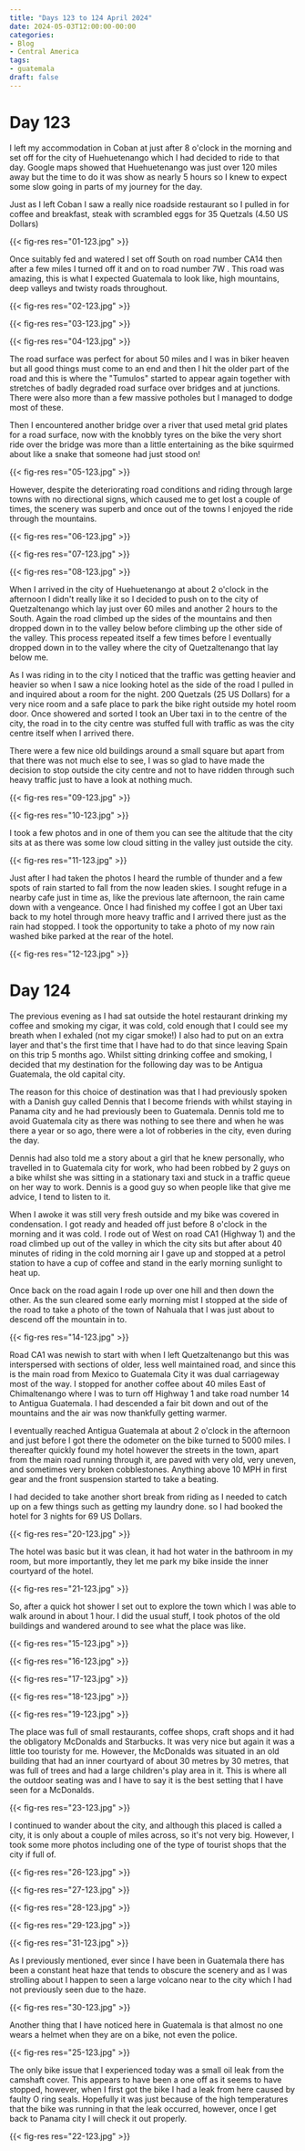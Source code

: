 ```yaml
---
title: "Days 123 to 124 April 2024"
date: 2024-05-03T12:00:00-00:00
categories:
- Blog
- Central America
tags:
- guatemala
draft: false
---
```


# Day 123

I left my accommodation in Coban at just after 8 o'clock in the morning and set off for the city of Huehuetenango which I had decided to ride to that day. Google maps showed that Huehuetenango was just over 120 miles away but the time to do it was show as nearly 5 hours so I knew to expect some slow going in parts of my journey for the day.

Just as I left Coban I saw a really nice roadside restaurant so I pulled in for coffee and breakfast, steak with scrambled eggs for 35 Quetzals (4.50 US Dollars)

{{< fig-res res="01-123.jpg" >}}

<!--more-->

Once suitably fed and watered I set off South on road number CA14 then after a few miles I turned off it and on to road number 7W . This road was amazing, this is what I expected Guatemala to look like, high mountains, deep valleys and twisty roads throughout. 

{{< fig-res res="02-123.jpg" >}}

{{< fig-res res="03-123.jpg" >}}

{{< fig-res res="04-123.jpg" >}}

The road surface was perfect for about 50 miles and I was in biker heaven but all good things must come to an end and then I hit the older part of the road and this is where the "Tumulos" started to appear again together with stretches of badly degraded road surface over bridges and at junctions. There were also more than a few massive potholes but I managed to dodge most of these.

Then I encountered another bridge over a river that used metal grid plates for a road surface, now with the knobbly tyres on the bike the very short ride over the bridge was more than a little entertaining as the bike squirmed about like a snake that someone had just stood on!

{{< fig-res res="05-123.jpg" >}}

However, despite the deteriorating road conditions and riding through large towns with no directional signs, which caused me to get lost a couple of times, the scenery was superb and once out of the towns I enjoyed the ride through the mountains.

{{< fig-res res="06-123.jpg" >}}

{{< fig-res res="07-123.jpg" >}}

{{< fig-res res="08-123.jpg" >}}

When I arrived in the city of Huehuetenango at about 2 o'clock in the afternoon I didn't really like it so I decided to push on to the city of Quetzaltenango which lay just over 60 miles and another 2 hours to the South. Again the road climbed up the sides of the mountains and then dropped down in to the valley below before climbing up the other side of the valley. This process repeated itself a few times before I eventually dropped down in to the valley where the city of Quetzaltenango that lay below me. 

As I was riding in to the city I noticed that the traffic was getting heavier and heavier so when I saw a nice looking hotel as the side of the road I pulled in and inquired about a room for the night. 200 Quetzals (25 US Dollars) for a very nice room and a safe place to park the bike right outside my hotel room door. Once showered and sorted I took an Uber taxi in to the centre of the city, the road in to the city centre was stuffed full with traffic as was the city centre itself when I arrived there.

There were a few nice old buildings around a small square but apart from that there was not much else to see, I was so glad to have made the decision to stop outside the city centre and not to have ridden through such heavy traffic just to have a look at nothing much.

{{< fig-res res="09-123.jpg" >}}

{{< fig-res res="10-123.jpg" >}}

I took a few photos and in one of them you can see the altitude that the city sits at as there was some low cloud sitting in the valley just outside the city.

{{< fig-res res="11-123.jpg" >}}

Just after I had taken the photos I heard the rumble of thunder and a few spots of rain started to fall from the now leaden skies. I sought refuge in a nearby cafe just in time as, like the previous late afternoon, the rain came down with a vengeance. Once I had finished my coffee I got an Uber taxi back to my hotel through more heavy traffic and I arrived there just as the rain had stopped. I took the opportunity to take a photo of my now rain washed bike parked at the rear of the hotel.

{{< fig-res res="12-123.jpg" >}}

# Day 124

The previous evening as I had sat outside the hotel restaurant drinking my coffee and smoking my cigar, it was cold, cold enough that I could see my breath when I exhaled (not my cigar smoke!) I also had to put on an extra layer and that's the first time that I have had to do that since leaving Spain on this trip 5 months ago. Whilst sitting drinking coffee and smoking, I decided that my destination for the following day was to be Antigua Guatemala, the old capital city.

The reason for this choice of destination was that I had previously spoken with a Danish guy called Dennis that I become friends with whilst staying in Panama city and he had previously been to Guatemala. Dennis told me to avoid Guatemala city as there was nothing to see there and when he was there a year or so ago, there were a lot of robberies in the city, even during the day. 

Dennis had also told me a story about a girl that he knew personally, who travelled in to Guatemala city for work, who had been robbed by 2 guys on a bike whilst she was sitting in a stationary taxi and stuck in a traffic queue on her way to work. Dennis is a good guy so when people like that give me advice, I tend to listen to it.

When I awoke it was still very fresh outside and my bike was covered in condensation. I got ready and headed off just before 8 o'clock in the morning and it was cold. I rode out of  West on road CA1 (Highway 1) and the road climbed up out of the valley in which the city sits but after about 40 minutes of riding in the cold morning air I gave up and stopped at a petrol station to have a cup of coffee and stand in the early morning sunlight to heat up.

Once back on the road again I rode up over one hill and then down the other. As the sun cleared some early morning mist I stopped at the side of the road to take a photo of the town of Nahuala that I was just about to descend off the mountain in to. 

{{< fig-res res="14-123.jpg" >}}

Road CA1 was newish to start with when I left Quetzaltenango but this was interspersed with sections of older, less well maintained road, and since this is the main road from Mexico to Guatemala City it was dual carriageway most of the way. I stopped for another coffee about 40 miles East of Chimaltenango where I was to turn off Highway 1 and take road number 14 to Antigua Guatemala. I had descended a fair bit down and out of the mountains and the air was now thankfully getting warmer.

I eventually reached Antigua Guatemala at about 2 o'clock in the afternoon and just before I got there the odometer on the bike turned to 5000 miles. I thereafter quickly found my hotel however the streets in the town, apart from the main road running through it, are paved with very old, very uneven, and sometimes very broken cobblestones. Anything above 10 MPH in first gear and the front suspension started to take a beating. 

I had decided to take another short break from riding as I needed to catch up on a few things such as getting my laundry done. so I had booked the hotel for 3 nights for 69 US Dollars. 

{{< fig-res res="20-123.jpg" >}}

The hotel was basic but it was clean, it had hot water in the bathroom in my room, but more importantly, they let me park my bike inside the inner courtyard of the hotel.

{{< fig-res res="21-123.jpg" >}}

So, after a quick hot shower I set out to explore the town which I was able to walk around in about 1 hour. I did the usual stuff, I took photos of the old buildings and wandered around to see what the place was like.


{{< fig-res res="15-123.jpg" >}}


{{< fig-res res="16-123.jpg" >}}


{{< fig-res res="17-123.jpg" >}}


{{< fig-res res="18-123.jpg" >}}


{{< fig-res res="19-123.jpg" >}}

The place was full of small restaurants, coffee shops, craft shops and it had the obligatory McDonalds and Starbucks. It was very nice but again it was a little too touristy for me. However, the McDonalds was situated in an old building that had an inner courtyard of about 30 metres by 30 metres, that was full of trees and had a large children's play area in it. This is where all the outdoor seating was and I have to say it is the best setting that I have seen for a McDonalds.

{{< fig-res res="23-123.jpg" >}}

I continued to wander about the city, and although this placed is called a city, it is only about a couple of miles across, so it's not very big. However, I took some more photos including one of the type of tourist shops that the city if full of.

{{< fig-res res="26-123.jpg" >}}

{{< fig-res res="27-123.jpg" >}}

{{< fig-res res="28-123.jpg" >}}

{{< fig-res res="29-123.jpg" >}}

{{< fig-res res="31-123.jpg" >}}

As I previously mentioned, ever since I have been in Guatemala there has been a constant heat haze that tends to obscure the scenery and as I was strolling about I happen to seen a large volcano near to the city which I had not previously seen due to the haze. 

{{< fig-res res="30-123.jpg" >}}

Another thing that I have noticed here in Guatemala is that almost no one wears a helmet when they are on a bike, not even the police.

{{< fig-res res="25-123.jpg" >}}

The only bike issue that I experienced today was a small oil leak from the camshaft cover. This appears to have been a one off as it seems to have stopped, however, when I first got the bike I had a leak from here caused by faulty O ring seals. Hopefully it was just because of the high temperatures that the bike was running in that the leak occurred, however, once I get back to Panama city I will check it out properly.

{{< fig-res res="22-123.jpg" >}}